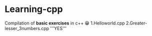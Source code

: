 # Learning-cpp
Compilation of **basic exercises** in c++ 😁
1.Helloworld.cpp
2.Greater-lesser_3numbers.cpp
'''YES'''
